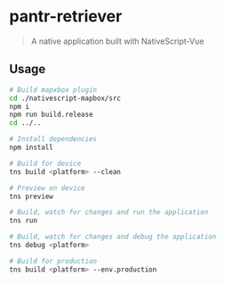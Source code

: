 # pantr-retriever

> A native application built with NativeScript-Vue

## Usage

``` bash
# Build mapxbox plugin
cd ./nativescript-mapbox/src
npm i
npm run build.release
cd ../..

# Install dependencies
npm install

# Build for device
tns build <platform> --clean

# Preview on device
tns preview

# Build, watch for changes and run the application
tns run

# Build, watch for changes and debug the application
tns debug <platform>

# Build for production
tns build <platform> --env.production

```
